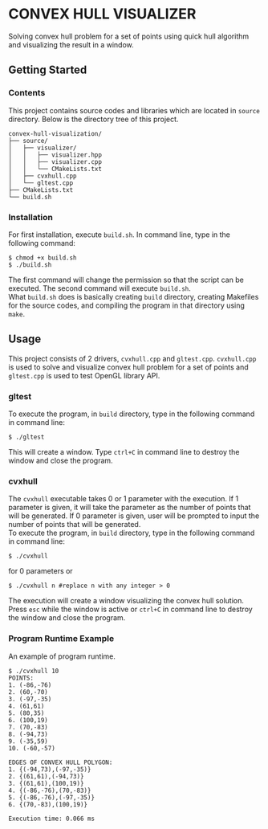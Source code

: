 # CONVEX HULL VISUALIZER
Solving convex hull problem for a set of points using quick hull algorithm and visualizing the result in a window.

## Getting Started
### Contents
This project contains source codes and libraries which are located in `source` directory. Below is the directory tree of this project.
```
convex-hull-visualization/
├── source/
│   ├── visualizer/
│   │   ├── visualizer.hpp
│   │   ├── visualizer.cpp
│   │   └── CMakeLists.txt
│   ├── cvxhull.cpp
│   └── gltest.cpp
├── CMakeLists.txt
└── build.sh
```
### Installation
For first installation, execute `build.sh`. In command line, type in the following command:
```
$ chmod +x build.sh
$ ./build.sh
```
The first command will change the permission so that the script can be executed. The second command will execute `build.sh`.  
What `build.sh` does is basically creating `build` directory, creating Makefiles for the source codes, and compiling the program in that directory using `make`.  

## Usage
This project consists of 2 drivers, `cvxhull.cpp` and `gltest.cpp`. `cvxhull.cpp` is used to solve and visualize convex hull problem for a set of points and `gltest.cpp` is used to test OpenGL library API.
### gltest
To execute the program, in `build` directory, type in the following command in command line:
```
$ ./gltest
```
This will create a window. Type `ctrl+C` in command line to destroy the window and close the program.
### cvxhull
The `cvxhull` executable takes 0 or 1 parameter with the execution. If 1 parameter is given, it will take the parameter as the number of points that will be generated. If 0 parameter is given, user will be prompted to input the number of points that will be generated.  
To execute the program, in `build` directory, type in the following command in command line:
```
$ ./cvxhull
```
for 0 parameters or
```
$ ./cvxhull n #replace n with any integer > 0
```
The execution will create a window visualizing the convex hull solution. Press `esc` while the window is active or `ctrl+C` in command line to destroy the window and close the program.
### Program Runtime Example
An example of program runtime.
```
$ ./cvxhull 10
POINTS:
1. (-86,-76)
2. (60,-70)
3. (-97,-35)
4. (61,61)
5. (80,35)
6. (100,19)
7. (70,-83)
8. (-94,73)
9. (-35,59)
10. (-60,-57)

EDGES OF CONVEX HULL POLYGON: 
1. {(-94,73),(-97,-35)}
2. {(61,61),(-94,73)}
3. {(61,61),(100,19)}
4. {(-86,-76),(70,-83)}
5. {(-86,-76),(-97,-35)}
6. {(70,-83),(100,19)}

Execution time: 0.066 ms
```
